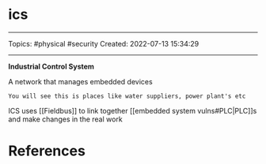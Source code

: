 # ics
---
Topics: #physical #security
Created: 2022-07-13 15:34:29

---

**Industrial Control System**

A network that manages embedded devices

```ad-example
You will see this is places like water suppliers, power plant's etc
```

ICS uses [[Fieldbus]] to link together [[embedded system vulns#PLC|PLC]]s and make changes in the real work

# References
